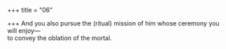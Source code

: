 +++
title = "06"

+++
And you also pursue the (ritual) mission of him whose ceremony you  will enjoy—  
to convey the oblation of the mortal.  